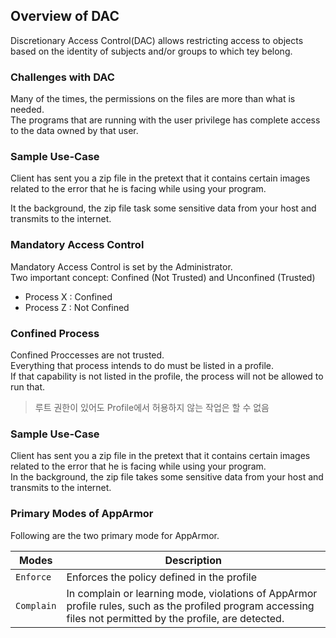 ## Overview of DAC

Discretionary Access Control(DAC) allows restricting access to objects based on the identity of subjects and/or groups to which tey belong.

### Challenges with DAC

Many of the times, the permissions on the files are more than what is needed. <br>
The programs that are running with the user privilege has complete access to the data owned by that user.

### Sample Use-Case

Client has sent you a zip file in the pretext that it contains certain images related to the error that he is facing while using your program.

It the background, the zip file task some sensitive data from your host and transmits to the internet.

### Mandatory Access Control

Mandatory Access Control is set by the Administrator. <br>
Two important concept: Confined (Not Trusted) and Unconfined (Trusted)

- Process X : Confined
- Process Z : Not Confined

### Confined Process

Confined Proccesses are not trusted. <br>
Everything that process intends to do must be listed in a profile. <br>
If that capability is not listed in the profile, the process will not be allowed to run that.

> 루트 권한이 있어도 Profile에서 허용하지 않는 작업은 할 수 없음

### Sample Use-Case

Client has sent you a zip file in the pretext that it contains certain images related to the error that he is facing while using your program. <br>
In the background, the zip file takes some sensitive data from your host and transmits to the internet.

### Primary Modes of AppArmor

Following are the two primary mode for AppArmor.

| Modes      | Description                                                                                                                                                  |
| ---------- | ------------------------------------------------------------------------------------------------------------------------------------------------------------ |
| `Enforce`  | Enforces the policy defined in the profile                                                                                                                   |
| `Complain` | In complain or learning mode, violations of AppArmor profile rules, such as the profiled program accessing files not permitted by the profile, are detected. |
